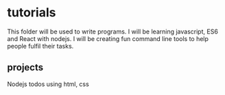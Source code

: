 # tutorials
This folder will be used to write programs.
I will be learning javascript, ES6 and React with nodejs.
I will be creating fun command line tools to help people fulfil their tasks.

## projects
Nodejs todos using html, css
